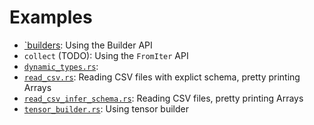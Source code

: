 <!---
  Licensed to the Apache Software Foundation (ASF) under one
  or more contributor license agreements.  See the NOTICE file
  distributed with this work for additional information
  regarding copyright ownership.  The ASF licenses this file
  to you under the Apache License, Version 2.0 (the
  "License"); you may not use this file except in compliance
  with the License.  You may obtain a copy of the License at

    http://www.apache.org/licenses/LICENSE-2.0

  Unless required by applicable law or agreed to in writing,
  software distributed under the License is distributed on an
  "AS IS" BASIS, WITHOUT WARRANTIES OR CONDITIONS OF ANY
  KIND, either express or implied.  See the License for the
  specific language governing permissions and limitations
  under the License.
-->

# Examples

- [`builders](builders.rs): Using the Builder API
- `collect` (TODO): Using the `FromIter` API
- [`dynamic_types.rs`](dynamic_types.rs):
- [`read_csv.rs`](read_csv.rs): Reading CSV files with explict schema, pretty printing Arrays
- [`read_csv_infer_schema.rs`](read_csv_infer_schema.rs): Reading CSV files, pretty printing Arrays
- [`tensor_builder.rs`](tensor_builder.rs): Using tensor builder

